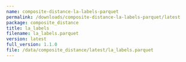```yaml
---
name: composite-distance-la-labels-parquet
permalink: /downloads/composite-distance-la-labels-parquet/latest
package: composite_distance
title: la_labels
filename: la_labels.parquet
version: latest
full_version: 1.1.0
file: /data/composite_distance/latest/la_labels.parquet
---
```


